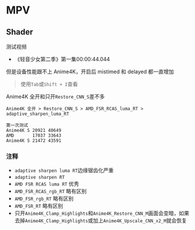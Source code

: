 # MPV

## Shader

测试视频

- 《轻音少女第二季》第一集00:00:44.044


但是设备性能跟不上 Anime4K，开启后 mistimed 和 delayed 都一直增加

> 使用`Tab`或`Shift + I`查看

Anime4K 全开和只开`Restore_CNN_S`差不多

`Anime4K 全开 > Restore_CNN_S > AMD_FSR_RCAS_luma_RT > adaptive_sharpen_luma_RT`

```
第一次测试
Anime4K S 20921 40649
AMD       17037 33643
Anime4K S 21472 43591
```

### 注释

- `adaptive sharpen luma RT`边缘锯齿化严重
- `adaptive sharpen RT`
- `AMD FSR RCAS luma RT` 优秀
- `AMD_FSR_RCAS_rgb_RT` 略有区别
- `AMD_FSR_rgb_RT` 略有区别
- `AMD_FSR_RT` 略有区别
- 只开`Anime4K_Clamp_Highlights`和`Anime4K_Restore_CNN_M`画面会变暗，如果去掉`Anime4K_Clamp_Highlights`或加上`Anime4K_Upscale_CNN_x2_M`就会恢复

